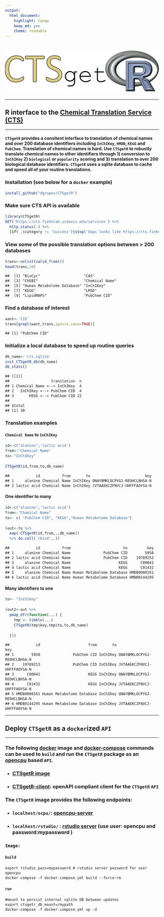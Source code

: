 ```yaml
---
output:
  html_document:
    highlight: tango
    keep_md: yes
    theme: readable
---
```




# ![CTSgetR](https://github.com/dgrapov/CTSgetR/blob/master/inst/ctsgetR_logo.png?raw=true)

<hr>

## R interface to the [Chemical Translation Service (CTS)](http://cts.fiehnlab.ucdavis.edu/)

<hr>

#### `CTSgetR` provides a consitent interface to translation of chemical names and over 200 database identifiers including `InChIKey`, `HMDB`, `KEGG` and `PubChem`. Translation of chemical names is hard. Use `CTSgetR` to robustly translate chemical names to other identifiers through 1) conversion to `InChIKey` 2) `biological` or `popularity` scoring and 3) translation to over 200 biological database identifiers. `CTSgetR` uses a sqlite database to cache and speed all of your routine translations.

### Installation (see below for a `docker` example)

```r
install_github("dgrapov/CTSgetR")
```

### Make sure CTS API is available

```r
library(CTSgetR)
GET('https://cts.fiehnlab.ucdavis.edu/services') %>%
  http_status(.) %>%
  {if( .$category != 'Success'){stop('Oops looks like https://cts.fiehnlab.ucdavis.edu/services is down!') }} 
```

### View some of the possible translation options between > 200 databases

```r
trans<-unlist(valid_from())
head(trans,10)
```

```
##  [1] "BioCyc"                    "CAS"                      
##  [3] "ChEBI"                     "Chemical Name"            
##  [5] "Human Metabolome Database" "InChIKey"                 
##  [7] "KEGG"                      "LMSD"                     
##  [9] "LipidMAPS"                 "PubChem CID"
```

### Find a database of interest

```r
want<-'CID'
trans[grepl(want,trans,ignore.case=TRUE)]
```

```
## [1] "PubChem CID"
```


### Initialize a local database to speed up routine queries

```r
db_name<-'cts.sqlite'
init_CTSgetR_db(db_name)
db_stats()
```

```
## [[1]]
##                   translation  n
## 1 Chemical Name <--> InChIKey  4
## 2   InChIKey <--> PubChem CID  4
## 3       KEGG <--> PubChem CID 22
## 
## $total
## [1] 30
```


### Translation examples

#### `Chemical Name` to `InChIKey`

```r
id<-c("alanine",'lactic acid')
from<-"Chemical Name"
to<-"InChIKey"

CTSgetR(id,from,to,db_name)
```

```
##            id          from       to                         key
## 1     alanine Chemical Name InChIKey QNAYBMKLOCPYGJ-REOHCLBHSA-N
## 2 lactic acid Chemical Name InChIKey JVTAAEKCZFNVCJ-UHFFFAOYSA-N
```

#### One identifier to many

```r
id<-c("alanine",'lactic acid')
from<-"Chemical Name"
to<- c( "PubChem CID", "KEGG","Human Metabolome Database")

(out<-to %>%
  map(~CTSgetR(id,from,.,db_name)) 
  %>% do.call('rbind',.))
```

```
##            id          from                        to         key
## 1     alanine Chemical Name               PubChem CID        5950
## 2 lactic acid Chemical Name               PubChem CID    19789253
## 3     alanine Chemical Name                      KEGG      C00041
## 4 lactic acid Chemical Name                      KEGG      C01432
## 5     alanine Chemical Name Human Metabolome Database HMDB0000161
## 6 lactic acid Chemical Name Human Metabolome Database HMDB0144295
```



#### Many identifiers to one

```r
to<- "InChIKey"

(out2<-out %>%
  pmap_dfr(function(...) {
    tmp <- tibble(...)
    CTSgetR(tmp$key,tmp$to,to,db_name)
  
  }))
```

```
##            id                      from       to                         key
## 1        5950               PubChem CID InChIKey QNAYBMKLOCPYGJ-REOHCLBHSA-N
## 2    19789253               PubChem CID InChIKey JVTAAEKCZFNVCJ-UHFFFAOYSA-N
## 3      C00041                      KEGG InChIKey QNAYBMKLOCPYGJ-REOHCLBHSA-N
## 4      C01432                      KEGG InChIKey JVTAAEKCZFNVCJ-UHFFFAOYSA-N
## 5 HMDB0000161 Human Metabolome Database InChIKey QNAYBMKLOCPYGJ-REOHCLBHSA-N
## 6 HMDB0144295 Human Metabolome Database InChIKey JVTAAEKCZFNVCJ-UHFFFAOYSA-N
```

<hr>

## Deploy `CTSgetR` as a `docker`ized `API`

<hr>

### The following [docker]() image and [docker-compose]() commands can be used to `build` and run the `CTSgetR` package as an [opencpu](https://hub.docker.com/r/opencpu/ubuntu-18.04) based `API`.

* ### [CTSgetR image]()
* ### [CTSgetR-client](): openAPI compliant client for the `CTSgetR` `API`

### The `CTSgetR` image provides the following endpoints:
* ### `localhost/ocpu/`: [opencpu-server](https://www.opencpu.org/)
* ### `localhost/rstudio/` : [rstudio server](https://hub.docker.com/r/opencpu/rstudio) (use user: opencpu and password:mypassword )

### `Image:`
#### `build`
```
export rstudio_pass=mypassword # rstudio server password for user opencpu
docker-compose -f docker-compose.yml build --force-rm

```

#### `run`
```
#mount to persist internal sqlite DB between updates 
export ctsgetr_db_mount=/mypath
docker-compose -f docker-compose.yml up -d

```
